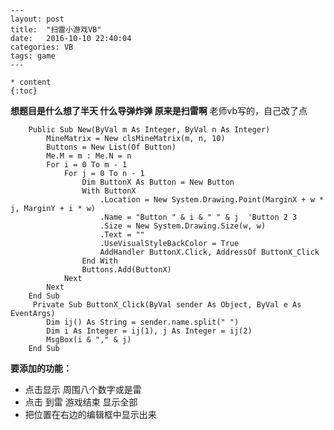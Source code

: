 	---
	layout: post
	title:  "扫雷小游戏VB"
	date:   2016-10-10 22:40:04
	categories: VB
	tags: game
	---

	* content
	{:toc}

**想题目是什么想了半天 什么导弹炸弹 原来是扫雷啊**
老师vb写的，自己改了点

		Public Sub New(ByVal m As Integer, ByVal n As Integer)
			MineMatrix = New clsMineMatrix(m, n, 10)
			Buttons = New List(Of Button)
			Me.M = m : Me.N = n
			For i = 0 To m - 1
				For j = 0 To n - 1
					Dim ButtonX As Button = New Button
					With ButtonX
						.Location = New System.Drawing.Point(MarginX + w * j, MarginY + i * w)
						.Name = "Button " & i & " " & j  'Button 2 3
						.Size = New System.Drawing.Size(w, w)
						.Text = ""
						.UseVisualStyleBackColor = True
						AddHandler ButtonX.Click, AddressOf ButtonX_Click
					End With
					Buttons.Add(ButtonX)
				Next
			Next
		End Sub
		 Private Sub ButtonX_Click(ByVal sender As Object, ByVal e As EventArgs)
			Dim ij() As String = sender.name.split(" ")
			Dim i As Integer = ij(1), j As Integer = ij(2)
			MsgBox(i & "," & j)
		End Sub

**要添加的功能：**
+ 点击显示 周围八个数字或是雷
+ 点击 到雷 游戏结束 显示全部
+ 把位置在右边的编辑框中显示出来